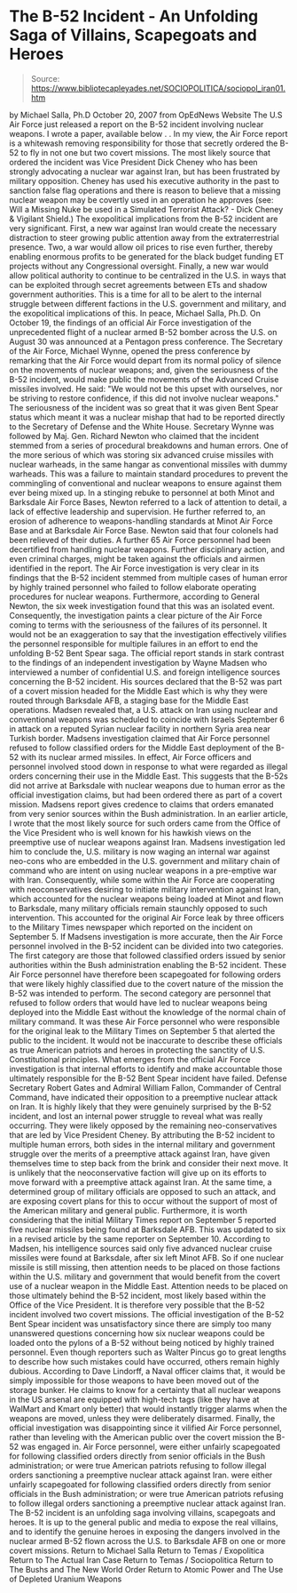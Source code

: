 # The B-52 Incident - An Unfolding Saga of Villains, Scapegoats and Heroes

> Source: https://www.bibliotecapleyades.net/SOCIOPOLITICA/sociopol_iran01.htm

by Michael Salla, Ph.D
October 20, 2007
from OpEdNews Website
The U.S Air Force just released a report on the B-52 incident involving nuclear weapons. I wrote a paper, available below .
.
In my view, the Air Force report is a whitewash removing responsibility for those that secretly ordered the B-52 to fly in not one but two covert missions. The most likely source that ordered the incident was Vice President Dick Cheney who has been strongly advocating a nuclear war against Iran, but has been frustrated by military opposition. Cheney has used his executive authority in the past to sanction false flag operations and there is reason to believe that a missing nuclear weapon may be covertly used in an operation he approves (see: Will a Missing Nuke be used in a Simulated Terrorist Attack? - Dick Cheney & Vigilant Shield.) The exopolitical implications from the B-52 incident are very significant. First, a new war against Iran would create the necessary distraction to steer growing public attention away from the extraterrestrial presence. Two, a war would allow oil prices to rise even further, thereby enabling enormous profits to be generated for the black budget funding ET projects without any Congressional oversight.
Finally, a new war would allow political authority to continue to be centralized in the U.S. in ways that can be exploited through secret agreements between ETs and shadow government authorities. This is a time for all to be alert to the internal struggle between different factions in the U.S. government and military, and the exopolitical implications of this. In peace, Michael Salla, Ph.D.
On October 19, the findings of an official Air Force investigation of the unprecedented flight of a nuclear armed B-52 bomber across the U.S. on August 30 was announced at a Pentagon press conference.
The Secretary of the Air Force, Michael Wynne, opened the press conference by remarking that the Air Force would depart from its normal policy of silence on the movements of nuclear weapons; and, given the seriousness of the B-52 incident, would make public the movements of the Advanced Cruise missiles involved.
He said:
"We would not be this upset with ourselves, nor be striving to restore confidence, if this did not involve nuclear weapons."
The seriousness of the incident was so great that it was given Bent Spear status which meant it was a nuclear mishap that had to be reported directly to the Secretary of Defense and the White House. Secretary Wynne was followed by Maj. Gen. Richard Newton who claimed that the incident stemmed from a series of procedural breakdowns and human errors. One of the more serious of which was storing six advanced cruise missiles with nuclear warheads, in the same hangar as conventional missiles with dummy warheads. This was a failure to maintain standard procedures to prevent the commingling of conventional and nuclear weapons to ensure against them ever being mixed up.
In a stinging rebuke to personnel at both Minot and Barksdale Air Force Bases, Newton referred to a lack of attention to detail, a lack of effective leadership and supervision.
He further referred to,
an erosion of adherence to weapons-handling standards at Minot Air Force Base and at Barksdale Air Force Base.
Newton said that four colonels had been relieved of their duties. A further 65 Air Force personnel had been decertified from handling nuclear weapons. Further disciplinary action, and even criminal charges, might be taken against the officials and airmen identified in the report. The Air Force investigation is very clear in its findings that the B-52 incident stemmed from multiple cases of human error by highly trained personnel who failed to follow elaborate operating procedures for nuclear weapons. Furthermore, according to General Newton, the six week investigation found that this was an isolated event. Consequently, the investigation paints a clear picture of the Air Force coming to terms with the seriousness of the failures of its personnel. It would not be an exaggeration to say that the investigation effectively vilifies the personnel responsible for multiple failures in an effort to end the unfolding B-52 Bent Spear saga. The official report stands in stark contrast to the findings of an independent investigation by Wayne Madsen who interviewed a number of confidential U.S. and foreign intelligence sources concerning the B-52 incident. His sources declared that the B-52 was part of a covert mission headed for the Middle East which is why they were routed through Barksdale AFB, a staging base for the Middle East operations.
Madsen revealed that,
a U.S. attack on Iran using nuclear and conventional weapons was scheduled to coincide with Israels September 6 in attack on a reputed Syrian nuclear facility in northern Syria area near Turkish border.
Madsens investigation claimed that Air Force personnel refused to follow classified orders for the Middle East deployment of the B-52 with its nuclear armed missiles. In effect, Air Force officers and personnel involved stood down in response to what were regarded as illegal orders concerning their use in the Middle East. This suggests that the B-52s did not arrive at Barksdale with nuclear weapons due to human error as the official investigation claims, but had been ordered there as part of a covert mission. Madsens report gives credence to claims that orders emanated from very senior sources within the Bush administration. In an earlier article, I wrote that the most likely source for such orders came from the Office of the Vice President who is well known for his hawkish views on the preemptive use of nuclear weapons against Iran.
Madsens investigation led him to conclude the,
U.S. military is now waging an internal war against neo-cons who are embedded in the U.S. government and military chain of command who are intent on using nuclear weapons in a pre-emptive war with Iran.
Consequently, while some within the Air Force are cooperating with neoconservatives desiring to initiate military intervention against Iran, which accounted for the nuclear weapons being loaded at Minot and flown to Barksdale, many military officials remain staunchly opposed to such intervention. This accounted for the original Air Force leak by three officers to the Military Times newspaper which reported on the incident on September 5. If Madsens investigation is more accurate, then the Air Force personnel involved in the B-52 incident can be divided into two categories.
The first category are those that followed classified orders issued by senior authorities within the Bush administration enabling the B-52 incident. These Air Force personnel have therefore been scapegoated for following orders that were likely highly classified due to the covert nature of the mission the B-52 was intended to perform.
The second category are personnel that refused to follow orders that would have led to nuclear weapons being deployed into the Middle East without the knowledge of the normal chain of military command. It was these Air Force personnel who were responsible for the original leak to the Military Times on September 5 that alerted the public to the incident. It would not be inaccurate to describe these officials as true American patriots and heroes in protecting the sanctity of U.S. Constitutional principles.
What emerges from the official Air Force investigation is that internal efforts to identify and make accountable those ultimately responsible for the B-52 Bent Spear incident have failed. Defense Secretary Robert Gates and Admiral William Fallon, Commander of Central Command, have indicated their opposition to a preemptive nuclear attack on Iran. It is highly likely that they were genuinely surprised by the B-52 incident, and lost an internal power struggle to reveal what was really occurring. They were likely opposed by the remaining neo-conservatives that are led by Vice President Cheney.
By attributing the B-52 incident to multiple human errors, both sides in the internal military and government struggle over the merits of a preemptive attack against Iran, have given themselves time to step back from the brink and consider their next move. It is unlikely that the neoconservative faction will give up on its efforts to move forward with a preemptive attack against Iran. At the same time, a determined group of military officials are opposed to such an attack, and are exposing covert plans for this to occur without the support of most of the American military and general public. Furthermore, it is worth considering that the initial Military Times report on September 5 reported five nuclear missiles being found at Barksdale AFB. This was updated to six in a revised article by the same reporter on September 10. According to Madsen, his intelligence sources said only five advanced nuclear cruise missiles were found at Barksdale, after six left Minot AFB.
So if one nuclear missile is still missing, then attention needs to be placed on those factions within the U.S. military and government that would benefit from the covert use of a nuclear weapon in the Middle East. Attention needs to be placed on those ultimately behind the B-52 incident, most likely based within the Office of the Vice President.
It is therefore very possible that the B-52 incident involved two covert missions. The official investigation of the B-52 Bent Spear incident was unsatisfactory since there are simply too many unanswered questions concerning how six nuclear weapons could be loaded onto the pylons of a B-52 without being noticed by highly trained personnel. Even though reporters such as Walter Pincus go to great lengths to describe how such mistakes could have occurred, others remain highly dubious.
According to Dave Lindorff, a Naval officer claims that,
it would be simply impossible for those weapons to have been moved out of the storage bunker. He claims to know for a certainty that all nuclear weapons in the US arsenal are equipped with high-tech tags (like they have at WalMart and Kmart only better) that would instantly trigger alarms when the weapons are moved, unless they were deliberately disarmed.
Finally, the official investigation was disappointing since it vilified Air Force personnel, rather than leveling with the American public over the covert mission the B-52 was engaged in.
Air Force personnel,
were either unfairly scapegoated for following classified orders directly from senior officials in the Bush administration; or were true American patriots refusing to follow illegal orders sanctioning a preemptive nuclear attack against Iran.
were either unfairly scapegoated for following classified orders directly from senior officials in the Bush administration; or
were true American patriots refusing to follow illegal orders sanctioning a preemptive nuclear attack against Iran.
The B-52 incident is an unfolding saga involving villains, scapegoats and heroes.
It is up to the general public and media to expose the real villains, and to identify the genuine heroes in exposing the dangers involved in the nuclear armed B-52 flown across the U.S. to Barksdale AFB on one or more covert missions.
Return to Michael Salla
Return to Temas / Exopolitica
Return to The Actual Iran Case
Return to Temas / Sociopolitica
Return to The Bushs and The New World Order
Return to Atomic Power and The Use of Depleted Uranium Weapons
